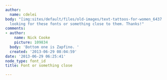 ```yaml
---
author:
  name: cdelei
body: "[img:sites/default/files/old-images/text-tattoos-for-women_6437.jpg][img:sites/default/files/old-images/back-girl-progress-struggle-tattoo-text-Favim_5397.com-73401.jpg]\r\n\r\nI'm
  looking for these fonts or something close to them. Thanks!"
comments:
- author:
    name: Nick Cooke
    picture: 109834
  body: 'Bottom one is Zapfino. '
  created: '2013-06-29 08:04:59'
date: '2013-06-29 06:25:41'
node_type: font_id
title: Font or something close

---
```

